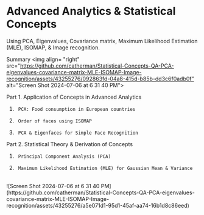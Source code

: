 # Advanced Analytics & Statistical Concepts

Using PCA, Eigenvalues, Covariance matrix, Maximum Likelihood Estimation (MLE), ISOMAP, & Image recognition.

Summary
<img align= "right" src="https://github.com/catherman/Statistical-Concepts-QA-PCA-eigenvalues-covariance-matrix-MLE-ISOMAP-Image-recognition/assets/43255276/092863fd-04a8-415d-b85b-dd3c6f0adb0f” alt="Screen Shot 2024-07-06 at 6 31 40 PM">

Part 1.  Application of Concepts in Advanced Analytics
  1.      PCA: Food consumption in European countries
  2.      Order of faces using ISOMAP
  3.      PCA & Eigenfaces for Simple Face Recognition

Part 2. Statistical Theory & Derivation of Concepts
  1.      Principal Component Analysis (PCA) 
  2.      Maximum Likelihood Estimation (MLE) for Gaussian Mean & Variance 

<br clear="right"/> 
![Screen Shot 2024-07-06 at 6 31 40 PM](https://github.com/catherman/Statistical-Concepts-QA-PCA-eigenvalues-covariance-matrix-MLE-ISOMAP-Image-recognition/assets/43255276/a5e071d1-95d1-45af-aa74-16b1d8c86eed)


